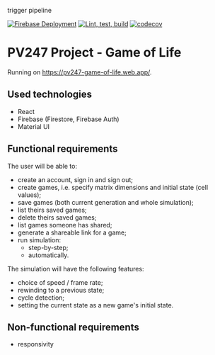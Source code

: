trigger pipeline

[![Firebase Deployment](https://github.com/petr7555/pv247-game-of-life/actions/workflows/firebase-hosting-merge.yml/badge.svg)](https://github.com/petr7555/pv247-game-of-life/actions/workflows/firebase-hosting-merge.yml)
[![Lint, test, build](https://github.com/petr7555/pv247-game-of-life/actions/workflows/lint_and_test.yml/badge.svg)](https://github.com/petr7555/pv247-game-of-life/actions/workflows/lint_and_test.yml)
[![codecov](https://codecov.io/gh/petr7555/pv247-game-of-life/branch/main/graph/badge.svg?token=CA27W2XYL6)](https://codecov.io/gh/petr7555/pv247-game-of-life)

# PV247 Project - Game of Life
Running on https://pv247-game-of-life.web.app/.

## Used technologies
- React
- Firebase (Firestore, Firebase Auth)
- Material UI

## Functional requirements
The user will be able to:
- create an account, sign in and sign out;
- create games, i.e. specify matrix dimensions and initial state (cell values);
- save games (both current generation and whole simulation);
- list theirs saved games;
- delete theirs saved games;
- list games someone has shared;
- generate a shareable link for a game;
- run simulation:
  - step-by-step;
  - automatically.

The simulation will have the following features:
- choice of speed / frame rate;
- rewinding to a previous state;
- cycle detection;
- setting the current state as a new game's initial state.

## Non-functional requirements
- responsivity
